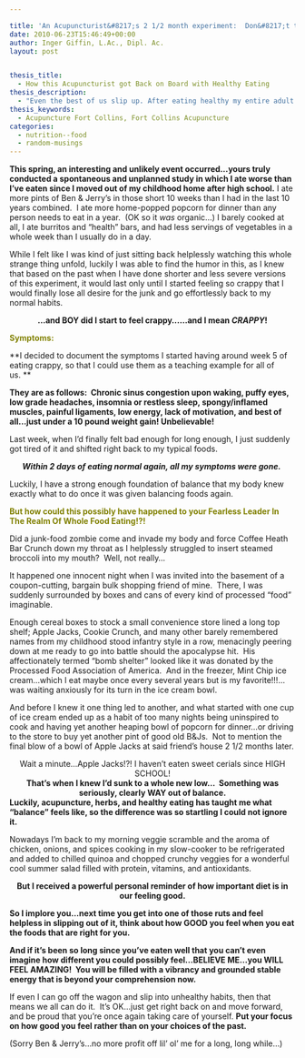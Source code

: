 ```yaml
---

title: 'An Acupuncturist&#8217;s 2 1/2 month experiment:  Don&#8217;t try this at home!'
date: 2010-06-23T15:46:49+00:00
author: Inger Giffin, L.Ac., Dipl. Ac.
layout: post


thesis_title:
  - How this Acupuncturist got Back on Board with Healthy Eating
thesis_description:
  - "Even the best of us slip up. After eating healthy my entire adult life, I went on a crazy junk-food binge. Here's the story and how I recovered. "
thesis_keywords:
  - Acupuncture Fort Collins, Fort Collins Acupuncture
categories:
  - nutrition--food
  - random-musings
---
```

**This spring, an interesting and unlikely event occurred&#8230;yours truly conducted a spontaneous and unplanned study in which I ate worse than I&#8217;ve eaten since I moved out of my childhood home after high school.** I ate more pints of Ben & Jerry&#8217;s in those short 10 weeks than I had in the last 10 years combined.  I ate more home-popped popcorn for dinner than any person needs to eat in a year.  (OK so it _was_ organic&#8230;) I barely cooked at all, I ate burritos and &#8220;health&#8221; bars, and had less servings of vegetables in a whole week than I usually do in a day.

While I felt like I was kind of just sitting back helplessly watching this whole strange thing unfold, luckily I was able to find the humor in this, as I knew that based on the past when I have done shorter and less severe versions of this experiment, it would last only until I started feeling so crappy that I would finally lose all desire for the junk and go effortlessly back to my normal habits.

<div style="text-align: center;">
  <p>
    <strong>&#8230;and BOY did I start to feel crappy&#8230;</strong><strong>&#8230;and I mean <em>CRAPPY</em>!</strong>
  </p>
</div>

<span style="color: #808000;"><strong>Symptoms:</strong></span>

**I decided to document the symptoms I started having around week 5 of eating crappy, so that I could use them as a teaching example for all of us. ** 

**They are as follows:  Chronic sinus congestion upon waking, puffy eyes, low grade headaches, insomnia or restless sleep, spongy/inflamed muscles, painful ligaments, low energy, lack of motivation, and best of all&#8230;just under a 10 pound weight gain! Unbelievable!**

Last week, when I&#8217;d finally felt bad enough for long enough, I just suddenly got tired of it and shifted right back to my typical foods.

<p style="text-align: center;">
  <strong><em>Within 2 days of eating normal again, all my symptoms were gone.  </em></strong>
</p>

Luckily, I have a strong enough foundation of balance that my body knew exactly what to do once it was given balancing foods again.

<div style="text-align: center;">
  <div style="text-align: left;">
    <strong><span style="color: #808000;">But how could this possibly have happened to your Fearless Leader In The Realm Of Whole Food Eating!?!</span></strong>
  </div>
  
  <p style="text-align: left;">
    Did a junk-food zombie come and invade my body and force Coffee Heath Bar Crunch down my throat as I helplessly struggled to insert steamed broccoli into my mouth?  Well, not really&#8230;
  </p>
</div>

<p style="text-align: left;">
  It happened one innocent night when I was invited into the basement of a coupon-cutting, bargain bulk shopping friend of mine.  There, I was suddenly surrounded by boxes and cans of every kind of processed &#8220;food&#8221; imaginable.
</p>

<p style="text-align: left;">
  Enough cereal boxes to stock a small convenience store lined a long top shelf; Apple Jacks, Cookie Crunch, and many other barely remembered names from my childhood stood infantry style in a row, menacingly peering down at me ready to go into battle should the apocalypse hit.  His affectionately termed &#8220;bomb shelter&#8221; looked like it was donated by the Processed Food Association of America.  And in the freezer, Mint Chip ice cream&#8230;which I eat maybe once every several years but is my favorite!!!&#8230;was waiting anxiously for its turn in the ice cream bowl.
</p>

And before I knew it one thing led to another, and what started with one cup of ice cream ended up as a habit of too many nights being uninspired to cook and having yet another heaping bowl of popcorn for dinner&#8230;or driving to the store to buy yet another pint of good old B&Js.  Not to mention the final blow of a bowl of Apple Jacks at said friend&#8217;s house 2 1/2 months later.

<div style="text-align: center;">
  Wait a minute&#8230;Apple Jacks!?! I haven&#8217;t eaten sweet cerials since HIGH SCHOOL!
</div>

<div>
</div>

<div style="text-align: center;">
  <strong>That&#8217;s when I knew I&#8217;d sunk to a whole new low&#8230;  Something was seriously, clearly WAY out of balance.</strong>
</div>

<div>
</div>

<div>
  <strong>Luckily, acupuncture, herbs, and healthy eating has taught me what &#8220;balance&#8221; feels like, so the difference was so startling I could not ignore it.</strong>
</div>

Nowadays I&#8217;m back to my morning veggie scramble and the aroma of chicken, onions, and spices cooking in my slow-cooker to be refrigerated and added to chilled quinoa and chopped crunchy veggies for a wonderful cool summer salad filled with protein, vitamins, and antioxidants.

<div style="text-align: center;">
  <strong>But I received a powerful personal reminder of how important diet is in our feeling good.</strong>
</div>

**So I implore you&#8230;next time you get into one of those ruts and feel helpless in slipping out of it, think about how GOOD you feel when you eat the foods that are right for you.**

**And if it&#8217;s been so long since you&#8217;ve eaten well that you can&#8217;t even imagine how different you could possibly feel&#8230;BELIEVE ME&#8230;you WILL FEEL AMAZING!  You will be filled with a vibrancy and grounded stable energy that is beyond your comprehension now.**

If even I can go off the wagon and slip into unhealthy habits, then that means we all can do it.  It&#8217;s OK&#8230;just get right back on and move forward, and be proud that you&#8217;re once again taking care of yourself. **Put your focus on how good you feel rather than on your choices of the past.**

(Sorry Ben & Jerry&#8217;s&#8230;no more profit off lil&#8217; ol&#8217; me for a long, long while&#8230;)